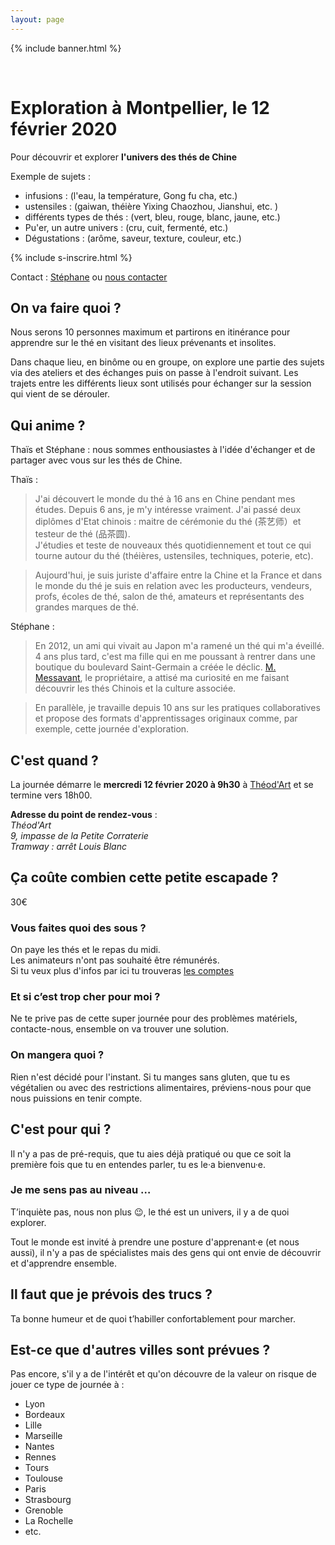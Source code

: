 ```yaml
---
layout: page
---
```

{% include banner.html %}

<br>

# Exploration à Montpellier, le 12 février 2020

Pour découvrir et explorer **l'univers des thés de Chine**

Exemple de sujets :

- infusions : (l'eau, la température, Gong fu cha, etc.)
- ustensiles : (gaiwan, théière Yixing Chaozhou, Jianshui, etc. )
- différents types de thés : (vert, bleu, rouge, blanc, jaune, etc.)
- Pu'er, un autre univers : (cru, cuit, fermenté, etc.)
- Dégustations : (arôme, saveur, texture, couleur, etc.)

{% include s-inscrire.html %}

Contact : [Stéphane](mail:stephane.langois@scopyleft.fr) ou [nous contacter](/nous-contacter)


## On va faire quoi ?

Nous serons 10 personnes maximum et partirons en itinérance pour apprendre sur le thé en visitant des lieux prévenants et insolites.  

Dans chaque lieu, en binôme ou en groupe, on explore une partie des sujets via des ateliers et des échanges puis on passe à l'endroit suivant. Les trajets entre les différents lieux sont utilisés pour échanger sur la session qui vient de se dérouler.

## Qui anime ?

Thaïs et Stéphane : nous sommes enthousiastes à l'idée d'échanger et de partager avec vous sur les thés de Chine.

Thaïs :
> J'ai découvert le monde du thé à 16 ans en Chine pendant mes études. 
> Depuis 6 ans, je m'y intéresse vraiment. J'ai passé deux diplômes d'Etat chinois : maitre de cérémonie du thé (茶艺师）et testeur de thé (品茶圆).  
> J'étudies et teste de nouveaux thés quotidiennement et tout ce qui tourne autour du thé (théières, ustensiles, techniques, poterie, etc).  

> Aujourd'hui, je suis juriste d'affaire entre la Chine et la France et dans le monde du thé je suis en relation avec les producteurs, vendeurs, profs, écoles de thé, salon de thé, amateurs et représentants des grandes marques de thé.

Stéphane :
> En 2012, un ami qui vivait au Japon m'a ramené un thé qui m'a éveillé. 4 ans plus tard, c'est ma fille qui en me poussant à rentrer dans une boutique du boulevard Saint-Germain a créée le déclic. [M. Messavant](https://lelephant-larevue.fr/thematiques/chine-produit-6-grandes-familles-de-the/), le propriétaire, a attisé ma curiosité en me faisant découvrir les thés Chinois et la culture associée.  

> En parallèle, je travaille depuis 10 ans sur les pratiques collaboratives et propose des formats d'apprentissages originaux comme, par exemple, cette journée d'exploration.

## C'est quand ?

La journée démarre le **mercredi 12 février 2020 à 9h30** à [Théod'Art](https://danslajungle.oisiflorus.com/montpellier/theod-art.html) et se termine vers 18h00.  

**Adresse du point de rendez-vous** :  
_Théod'Art_  
_9, impasse de la Petite Corraterie_  
_Tramway : arrêt Louis Blanc_  

## Ça coûte combien cette petite escapade ?

30€  

### Vous faites quoi des sous ?

On paye les thés et le repas du midi.  
Les animateurs n'ont pas souhaité être rémunérés.  
Si tu veux plus d'infos par ici tu trouveras [les comptes](/budget-montpellier)

### Et si c’est trop cher pour moi ?

Ne te prive pas de cette super journée pour des problèmes matériels, contacte-nous, ensemble on va trouver une solution.

### On mangera quoi ?

Rien n'est décidé pour l'instant. Si tu manges sans gluten, que tu es végétalien ou avec des restrictions alimentaires, préviens-nous pour que nous puissions en tenir compte.

## C'est pour qui ?

Il n'y a pas de pré-requis, que tu aies déjà pratiqué ou que ce soit la première fois que tu en entendes parler, tu es le·a bienvenu·e.

### Je me sens pas au niveau …

T’inquiète pas, nous non plus 😉, le thé est un univers, il y a de quoi explorer.  

Tout le monde est invité à prendre une posture d'apprenant·e (et nous aussi), il n'y a pas de spécialistes mais des gens qui ont envie de découvrir et d'apprendre ensemble.

## Il faut que je prévois des trucs ?

Ta bonne humeur et de quoi t’habiller confortablement pour marcher.

## Est-ce que d'autres villes sont prévues ?

Pas encore, s'il y a de l'intérêt et qu'on découvre de la valeur on risque de jouer ce type de journée à :

- Lyon
- Bordeaux
- Lille
- Marseille
- Nantes
- Rennes
- Tours
- Toulouse
- Paris
- Strasbourg
- Grenoble
- La Rochelle
- etc.

